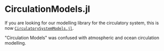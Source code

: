 # CirculationModels.jl

If you are looking for our modelling library for the circulatory system, this is now [`CirculatorySystemModels.jl`](https://github.com/TS-CUBED/CirculatorySystemModels.jl).

"Circulation Models" was confused with atmospheric and ocean circulation modelling.
